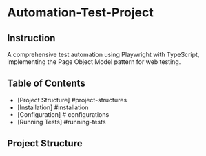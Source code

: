 # Automation-Test-Project

## Instruction
A comprehensive test automation using Playwright with TypeScript, implementing the Page Object Model pattern for web testing.

## Table of Contents
- [Project Structure] #project-structures
- [Installation] #installation
- [Configuration] # configurations
- [Running Tests] #running-tests

## Project Structure

